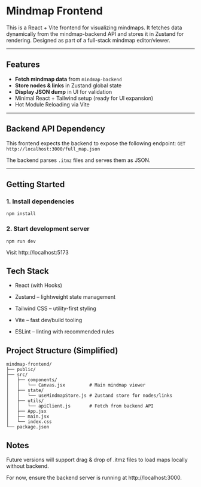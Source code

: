 #  Mindmap Frontend

This is a React + Vite frontend for visualizing mindmaps. It fetches data dynamically from the mindmap-backend API and stores it in Zustand for rendering. Designed as part of a full-stack mindmap editor/viewer.

---

## Features

-  **Fetch mindmap data** from `mindmap-backend`
-  **Store nodes & links** in Zustand global state
-  **Display JSON dump** in UI for validation
-  Minimal React + Tailwind setup (ready for UI expansion)
-  Hot Module Reloading via Vite

---

## Backend API Dependency

This frontend expects the backend to expose the following endpoint:
`
GET http://localhost:3000/full_map.json
`

The backend parses `.itmz` files and serves them as JSON.

---

##  Getting Started

### 1. Install dependencies
```
npm install
```

### 2. Start development server
```
npm run dev
```

Visit http://localhost:5173

## Tech Stack
- React (with Hooks)

- Zustand – lightweight state management

- Tailwind CSS – utility-first styling

- Vite – fast dev/build tooling

- ESLint – linting with recommended rules


## Project Structure (Simplified)
```
mindmap-frontend/
├── public/
├── src/
│   ├── components/
│   │   └── Canvas.jsx         # Main mindmap viewer
│   ├── state/
│   │   └── useMindmapStore.js # Zustand store for nodes/links
│   ├── utils/
│   │   └── apiClient.js       # Fetch from backend API
│   ├── App.jsx
│   ├── main.jsx
│   └── index.css
└── package.json
```

## Notes
Future versions will support drag & drop of .itmz files to load maps locally without backend.

For now, ensure the backend server is running at http://localhost:3000.